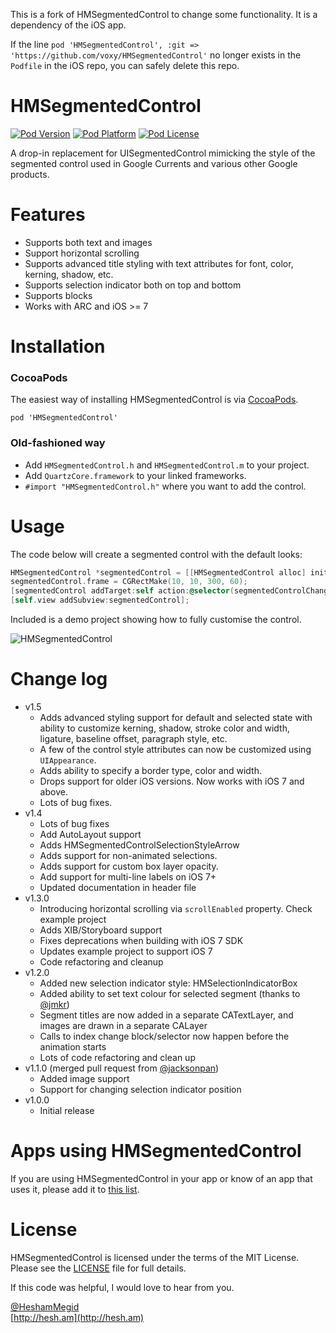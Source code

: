 This is a fork of HMSegmentedControl to change some functionality. It is a dependency of the iOS app.

If the line `pod 'HMSegmentedControl', :git => 'https://github.com/voxy/HMSegmentedControl'` no longer exists in the `Podfile` in the iOS repo, you can safely delete this repo.



HMSegmentedControl
===

[![Pod Version](http://img.shields.io/cocoapods/v/HMSegmentedControl.svg?style=flat)](http://cocoadocs.org/docsets/HMSegmentedControl)
[![Pod Platform](http://img.shields.io/cocoapods/p/HMSegmentedControl.svg?style=flat)](http://cocoadocs.org/docsets/HMSegmentedControl)
[![Pod License](http://img.shields.io/cocoapods/l/HMSegmentedControl.svg?style=flat)](http://opensource.org/licenses/MIT)

A drop-in replacement for UISegmentedControl mimicking the style of the segmented control used in Google Currents and various other Google products.

# Features
- Supports both text and images
- Support horizontal scrolling
- Supports advanced title styling with text attributes for font, color, kerning, shadow, etc.
- Supports selection indicator both on top and bottom
- Supports blocks
- Works with ARC and iOS >= 7

# Installation

### CocoaPods
The easiest way of installing HMSegmentedControl is via [CocoaPods](http://cocoapods.org/). 

```
pod 'HMSegmentedControl'
```

### Old-fashioned way

- Add `HMSegmentedControl.h` and `HMSegmentedControl.m` to your project.
- Add `QuartzCore.framework` to your linked frameworks.
- `#import "HMSegmentedControl.h"` where you want to add the control.

# Usage

The code below will create a segmented control with the default looks:

```  objective-c
HMSegmentedControl *segmentedControl = [[HMSegmentedControl alloc] initWithSectionTitles:@[@"One", @"Two", @"Three"]];
segmentedControl.frame = CGRectMake(10, 10, 300, 60);
[segmentedControl addTarget:self action:@selector(segmentedControlChangedValue:) forControlEvents:UIControlEventValueChanged];
[self.view addSubview:segmentedControl];
```

Included is a demo project showing how to fully customise the control.

![HMSegmentedControl](https://raw.github.com/HeshamMegid/HMSegmentedControl/master/Screenshot.png)

# Change log
* v1.5
	* Adds advanced styling support for default and selected state with ability to customize kerning, shadow, stroke color and width, ligature, baseline offset, paragraph style, etc.
	* A few of the control style attributes can now be customized using `UIAppearance`.
	* Adds ability to specify a border type, color and width.
	* Drops support for older iOS versions. Now works with iOS 7 and above.
	* Lots of bug fixes.	 
* v1.4
	* Lots of bug fixes
	* Add AutoLayout support
	* Adds HMSegmentedControlSelectionStyleArrow
	* Adds support for non-animated selections.
	* Adds support for custom box layer opacity.
	* Add support for multi-line labels on iOS 7+
	* Updated documentation in header file
* v1.3.0
	* Introducing horizontal scrolling via `scrollEnabled` property. Check example project
	* Adds XIB/Storyboard support
	* Fixes deprecations when building with iOS 7 SDK
	* Updates example project to support iOS 7
	* Code refactoring and cleanup
* v1.2.0
	* Added new selection indicator style: HMSelectionIndicatorBox
	* Added ability to set text colour for selected segment (thanks to [@jmkr](https://github.com/jmkr))
	* Segment titles are now added in a separate CATextLayer, and images are drawn in a separate CALayer
	* Calls to index change block/selector now happen before the animation starts
	* Lots of code refactoring and clean up
* v1.1.0 (merged pull request from [@jacksonpan](https://github.com/jacksonpan))
  * Added image support
  * Support for changing selection indicator position
* v1.0.0
	* Initial release
  
# Apps using HMSegmentedControl

If you are using HMSegmentedControl in your app or know of an app that uses it, please add it to [this list](https://github.com/HeshamMegid/HMSegmentedControl/wiki/Apps-using-HMSegmentedControl).
  

# License

HMSegmentedControl is licensed under the terms of the MIT License. Please see the [LICENSE](LICENSE.md) file for full details.

If this code was helpful, I would love to hear from you.

[@HeshamMegid](http://twitter.com/HeshamMegid)   
[http://hesh.am](http://hesh.am)
